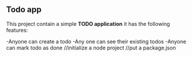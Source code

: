 ## Todo app

This project contain a simple **TODO application** it has the following features:

-Anyone can create a todo
-Any one can see their existing todos
-Anyone can mark todo as done
//initialize a node project
//put a package.json